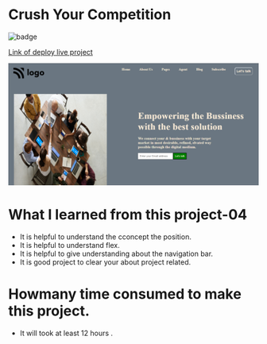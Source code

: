 # Crush Your Competition

![badge](https://img.shields.io/badge/project--12-Bussiness--solution-yellowgreen)

[Link of deploy live project]()

![LCO](./view12.png)

# What I learned from this project-04

- It is helpful to understand the cconcept the position.
- It is helpful to understand flex.
- It is helpful to give understanding about the navigation bar.
- It is good project to clear your about project related.

# Howmany time consumed to make this project.

- It will took at least 12 hours .